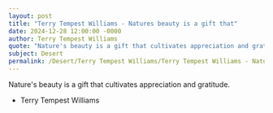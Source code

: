 ```yaml
---
layout: post
title: "Terry Tempest Williams - Natures beauty is a gift that"
date: 2024-12-28 12:00:00 -0000
author: Terry Tempest Williams
quote: "Nature's beauty is a gift that cultivates appreciation and gratitude."
subject: Desert
permalink: /Desert/Terry Tempest Williams/Terry Tempest Williams - Natures beauty is a gift that
---
```


Nature's beauty is a gift that cultivates appreciation and gratitude.

- Terry Tempest Williams
